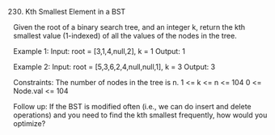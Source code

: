 230. Kth Smallest Element in a BST

Given the root of a binary search tree, and an integer k, return the kth smallest value (1-indexed) of all the values of the nodes in the tree.

Example 1:
Input: root = [3,1,4,null,2], k = 1
Output: 1

Example 2:
Input: root = [5,3,6,2,4,null,null,1], k = 3
Output: 3

Constraints:
    The number of nodes in the tree is n.
    1 <= k <= n <= 104
    0 <= Node.val <= 104

Follow up: If the BST is modified often (i.e., we can do insert and delete operations) and you need to find the kth smallest frequently, how would you optimize?